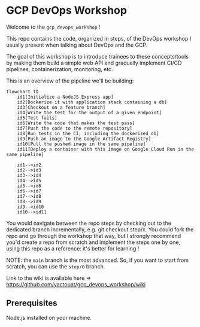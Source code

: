 # GCP DevOps Workshop

Welcome to the `gcp_devops_workshop` !

This repo contains the code, organized in steps, of the DevOps workshop I usually present when talking about DevOps and the GCP.

The goal of this workshop is to introduce trainees to these concepts/tools by making them build a simple web API and gradually implement CI/CD pipelines; containerization, monitoring, etc.

This is an overview of the pipeline we'll be building:

```mermaid
flowchart TD
    id1[Initialize a NodeJS Express app]
    id2[Dockerize it with application stack containing a db]
    id3[Checkout on a feature branch]
    id4[Write the test for the output of a given endpoint]
    id5[Test fails]
    id6[Write the code that makes the test pass]
    id7[Push the code to the remote repository]
    id8[Run tests in the CI, including the dockerized db]
    id9[Push an image to the Google Artifact Registry]
    id10[Pull the pushed image in the same pipeline]
    id11[Deploy a container with this image on Google Cloud Run in the same pipeline]

    id1-->id2
    id2-->id3
    id3-->id4
    id4-->id5
    id5-->id6
    id6-->id7
    id7-->id8
    id8-->id9
    id9-->id10
    id10-->id11
```

You would navigate between the repo steps by checking out to the dedicated branch incrementally, e.g. git checkout step/x. You could fork the repo and go through the workshop that way, but I strongly recommend you'd create a repo from scratch and implement the steps one by one, using this repo as a reference: it's better for learning !

NOTE: the `main` branch is the most advanced. So, if you want to start from scratch, you can use the `step/0` branch.

Link to the wiki is available here => <https://github.com/yactouat/gcp_devops_workshop/wiki>

## Prerequisites

Node.js installed on your machine.
